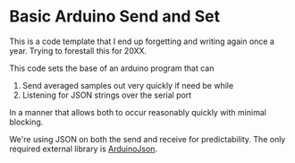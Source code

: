 # Basic Arduino Send and Set
This is a code template that I end up forgetting and writing again once a year. Trying to forestall this for 20XX.

This code sets the base of an arduino program that can

1. Send averaged samples out very quickly if need be while
2. Listening for JSON strings over the serial port

In a manner that allows both to occur reasonably quickly with minimal blocking.

We're using JSON on both the send and receive for predictability. The only required external library is [ArduinoJson](https://arduinojson.org/).

